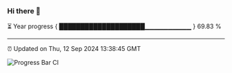 ### Hi there 👋

⏳ Year progress { ████████████████████▁▁▁▁▁▁▁▁▁▁ } 69.83 %

---

⏰ Updated on Thu, 12 Sep 2024 13:38:45 GMT

![Progress Bar CI](https://github.com/IshwaranRudhara/GIT-ACTION/workflows/Progress%20Bar%20CI/badge.svg)
